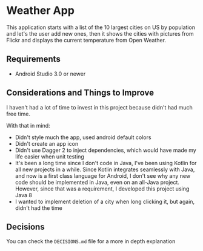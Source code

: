 # Weather App

This application starts with a list of the 10 largest cities on US by population and let's the user add new ones, then it shows the cities with pictures from Flickr and displays the current temperature from Open Weather.

## Requirements
- Android Studio 3.0 or newer

## Considerations and Things to Improve
I haven't had a lot of time to invest in this project because didn't had much free time.

With that in mind:
- Didn't style much the app, used android default colors
- Didn't create an app icon
- Didn't use Dagger 2 to inject dependencies, which would have made my life easier when unit testing
- It's been a long time since I don't code in Java, I've been using Kotlin for all new projects in a while. Since Kotlin integrates seamlessly with Java, and now is a first class language for Android, I don't see why any new code should be implemented in Java, even on an all-Java project. However, since that was a requirement, I developed this project using Java 8
- I wanted to implement deletion of a city when long clicking it, but again, didn't had the time

## Decisions

You can check the `DECISIONS.md` file for a more in depth explanation
